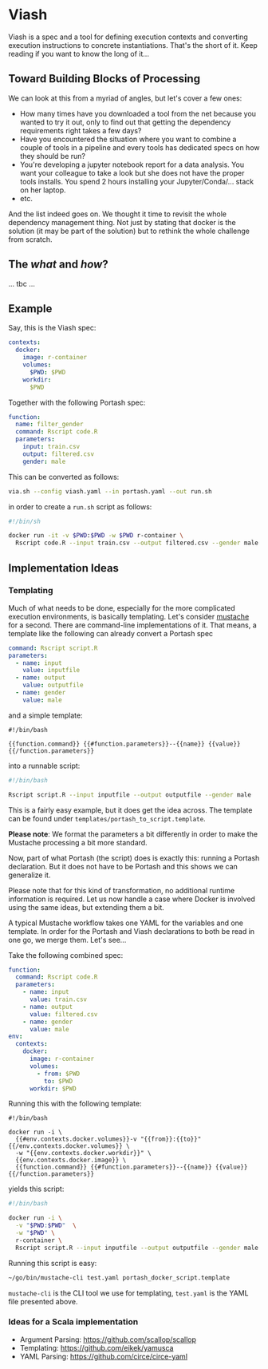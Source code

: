 # Viash

Viash is a spec and a tool for defining execution contexts and converting execution instructions to concrete instantiations. That's the short of it. Keep reading if you want to know the long of it...

## Toward Building Blocks of Processing

We can look at this from a myriad of angles, but let's cover a few ones:

- How many times have you downloaded a tool from the net because you wanted to try it out, only to find out that getting the dependency requirements right takes a few days?
- Have you encountered the situation where you want to combine a couple of tools in a pipeline and every tools has dedicated specs on how they should be run?
- You're developing a jupyter notebook report for a data analysis. You want your colleague to take a look but she does not have the proper tools installs. You spend 2 hours installing your Jupyter/Conda/... stack on her laptop.
- etc.

And the list indeed goes on. We thought it time to revisit the whole dependency management thing. Not just by stating that docker is the solution (it may be part of the solution) but to rethink the whole challenge from scratch.

## The _what_ and _how_?

... tbc ...

## Example

Say, this is the Viash spec:

```yaml
contexts:
  docker:
    image: r-container
    volumes:
      $PWD: $PWD
    workdir:
      $PWD
```

Together with the following Portash spec:

```yaml
function:
  name: filter_gender
  command: Rscript code.R
  parameters:
    input: train.csv
    output: filtered.csv
    gender: male
```

This can be converted as follows:

```sh
via.sh --config viash.yaml --in portash.yaml --out run.sh
```

in order to create a `run.sh` script as follows:

```sh
#!/bin/sh

docker run -it -v $PWD:$PWD -w $PWD r-container \
  Rscript code.R --input train.csv --output filtered.csv --gender male
```

## Implementation Ideas

### Templating

Much of what needs to be done, especially for the more complicated execution environments, is basically templating. Let's consider [mustache](http://mustache.github.io/) for a second. There are command-line implementations of it. That means, a template like the following can already convert a Portash spec 

```yaml
command: Rscript script.R
parameters:
  - name: input
    value: inputfile
  - name: output
    value: outputfile
  - name: gender
    value: male
```

and a simple template:

```
#!/bin/bash

{{function.command}} {{#function.parameters}}--{{name}} {{value}} {{/function.parameters}}
```

into a runnable script:

```sh
#!/bin/bash

Rscript script.R --input inputfile --output outputfile --gender male
```

This is a fairly easy example, but it does get the idea across. The template can be found under `templates/portash_to_script.template`.

__Please note__: We format the parameters a bit differently in order to make the Mustache processing a bit more standard.

Now, part of what Portash (the script) does is exactly this: running a Portash declaration. But it does not have to be Portash and this shows we can generalize it.

Please note that for this kind of transformation, no additional runtime information is required. Let us now handle a case where Docker is involved using the same ideas, but extending them a bit.

A typical Mustache workflow takes one YAML for the variables and one template. In order for the Portash and Viash declarations to both be read in one go, we merge them. Let's see...

Take the following combined spec:

```yaml
function:
  command: Rscript code.R
  parameters:
    - name: input
      value: train.csv
    - name: output
      value: filtered.csv
    - name: gender
      value: male
env:
  contexts:
    docker:
      image: r-container
      volumes:
        - from: $PWD
          to: $PWD
      workdir: $PWD

```

Running this with the following template:

```
#!/bin/bash

docker run -i \
  {{#env.contexts.docker.volumes}}-v "{{from}}:{{to}}" {{/env.contexts.docker.volumes}} \
  -w "{{env.contexts.docker.workdir}}" \
  {{env.contexts.docker.image}} \
  {{function.command}} {{#function.parameters}}--{{name}} {{value}} {{/function.parameters}}

```

yields this script:

```sh
#!/bin/bash

docker run -i \
  -v "$PWD:$PWD"  \
  -w "$PWD" \
  r-container \
  Rscript script.R --input inputfile --output outputfile --gender male
```

Running this script is easy:

```sh
~/go/bin/mustache-cli test.yaml portash_docker_script.template
```

`mustache-cli` is the CLI tool we use for templating, `test.yaml` is the YAML file presented above.



### Ideas for a Scala implementation

- Argument Parsing: <https://github.com/scallop/scallop>
- Templating: <https://github.com/eikek/yamusca>
- YAML Parsing: <https://github.com/circe/circe-yaml>

